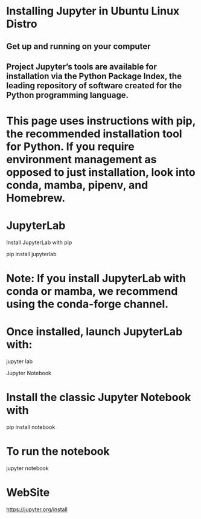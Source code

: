 # Installing Jupyter in Ubuntu Linux Distro

## Get up and running on your computer

 ## Project Jupyter’s tools are available for installation via the Python Package Index, the leading repository of software created for the Python programming language.

# This page uses instructions with pip, the recommended installation tool for Python. If you require environment management as opposed to just installation, look into conda, mamba, pipenv, and Homebrew.

# JupyterLab

Install JupyterLab with pip

pip install jupyterlab

# Note: If you install JupyterLab with conda or mamba, we recommend using the conda-forge channel.

 # Once installed, launch JupyterLab with:

jupyter lab

Jupyter Notebook



# Install the classic Jupyter Notebook with

pip install notebook

# To run the notebook

jupyter notebook


# WebSite
 https://jupyter.org/install
